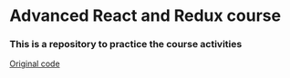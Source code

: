 # Advanced React and Redux course

### This is a repository to practice the course activities

[Original code](https://github.com/StephenGrider/ReduxSimpleStarter)
